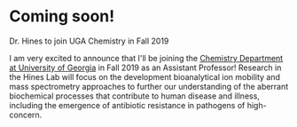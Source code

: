  <title>The Hines Lab @ UGA Chemistry</title>

<div class="article-container pt-3">
  <h1 itemprop="name">Coming soon!</h1>

  
  <p class="page-subtitle">Dr. Hines to join UGA Chemistry in Fall 2019</p>


<p>I am very excited to announce that I'll be joining the <a href="https://www.chem.uga.edu/" target="_blank">Chemistry Department at University of Georgia</a> in Fall 2019 as an Assistant Professor! Research in the Hines Lab will focus on the development bioanalytical ion mobility and mass spectrometry approaches to further our understanding of the aberrant biochemical processes that contribute to human disease and illness, including the emergence of antibiotic resistance in pathogens of high-concern. </p>